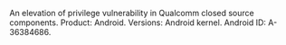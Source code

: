 An elevation of privilege vulnerability in Qualcomm closed source components. Product: Android. Versions: Android kernel. Android ID: A-36384686.